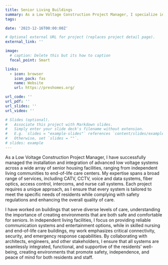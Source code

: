 ```yaml
---
title: Senior Living Buildings
summary: As a Low Voltage Construction Project Manager, I specialize in installing and integrating systems such as CATV, CCTV, voice/data, fiber optics, access control, intercoms, and nurse call systems across senior housing facilities, from independent living to end-of-life care. I ensure each system is tailored to meet the unique needs of residents while prioritizing safety, security, and seamless functionality for all levels of care.
tags:

date: '2023-12-16T00:00:00Z'

# Optional external URL for project (replaces project detail page).
external_link: ''

image:
  # caption: Delete this but its how to caption
  focal_point: Smart

links:
  - icon: browser
    icon_pack: fas
    name: Website
    url: https://preshomes.org/

url_code: ''
url_pdf: ''
url_slides: ''
url_video: ''

# Slides (optional).
#   Associate this project with Markdown slides.
#   Simply enter your slide deck's filename without extension.
#   E.g. `slides = "example-slides"` references `content/slides/example-slides.md`.
#   Otherwise, set `slides = ""`.
# slides: example
---
```


As a Low Voltage Construction Project Manager, I have successfully managed the installation and integration of advanced low voltage systems across a wide array of senior housing facilities, ranging from independent living communities to end-of-life care centers. My expertise spans a broad range of services, including CATV, CCTV, voice and data systems, fiber optics, access control, intercoms, and nurse call systems. Each project requires a unique approach, as I ensure that every system is tailored to meet the specific needs of residents while complying with safety regulations and enhancing the overall quality of care.

I have worked on buildings that serve diverse levels of care, understanding the importance of creating environments that are both safe and comfortable for seniors. In independent living facilities, I focus on providing reliable communication systems and entertainment options, while in skilled nursing and end-of-life care buildings, my work emphasizes critical connectivity, security, and emergency response capabilities. By collaborating with architects, engineers, and other stakeholders, I ensure that all systems are seamlessly integrated, functional, and supportive of the residents’ well-being, creating environments that promote safety, independence, and peace of mind for both residents and staff.


